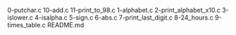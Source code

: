 0-putchar.c
10-add.c
11-print_to_98.c
1-alphabet.c
2-print_alphabet_x10.c
3-islower.c
4-isalpha.c
5-sign.c
6-abs.c
7-print_last_digit.c
8-24_hours.c
9-times_table.c
README.md
